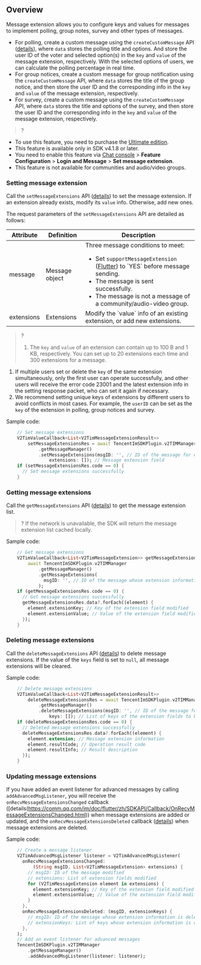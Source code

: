 
## Overview
Message extension allows you to configure keys and values for messages to implement polling, group notes, survey and other types of messages.
- For polling, create a custom message using the `createCustomMessage` API ([details](https://comm.qq.com/im/doc/flutter/zh/SDKAPI/Api/V2TIMMessageManager/createCustomMessage.html)), where `data` stores the polling title and options. And store the user ID of the voter and selected option(s) in the `key` and `value` of the message extension, respectively. With the selected options of users, we can calculate the polling percentage in real time.
- For group notices, create a custom message for group notification using the `createCustomMessage` API, where `data` stores the title of the group notice, and then store the user ID and the corresponding info in the `key` and `value` of the message extension, respectively.
- For survey, create a custom message using the `createCustomMessage` API, where `data` stores the title and options of the survey, and then store the user ID and the corresponding info in the `key` and `value` of the message extension, respectively.

> ?
- To use this feature, you need to purchase the [Ultimate edition](https://buy.cloud.tencent.com/avc?from=17220).
- This feature is available only in SDK v4.1.8 or later.
- You need to enable this feature via [Chat console](https://console.cloud.tencent.com/im) > **Feature Configuration** > **Login and Message** > **Set message extension**.
- This feature is not available for communities and audio/video groups.

### Setting message extension
Call the `setMessageExtensions` API ([details](https://comm.qq.com/im/doc/flutter/zh/SDKAPI/Api/V2TIMMessageManager/setMessageExtensions.html)) to set the message extension. If an extension already exists, modify its `value` info. Otherwise, add new ones.

The request parameters of the `setMessageExtensions` API are detailed as follows:
<table>
<thead>
<tr>
<th>Attribute</th>
<th>Definition</th>
<th>Description</th>
</tr>
</thead>
<tbody><tr>
<td>message</td>
<td>Message object</td>
<td>Three message conditions to meet:<ul style="margin-bottom: 0px;"><li>Set <code>supportMessageExtension</code> (<a href="https://comm.qq.com/im/doc/flutter/zh/SDKAPI/Api/V2TIMMessageManager/sendMessage.html">Flutter</a>) to `YES` before message sending.</li><li>The message is sent successfully.</li><li>The message is not a message of a community/audio-video group. </li></ul></td>
</tr>
<tr>
<td>extensions</td>
<td>Extensions</td>
<td>Modify the `value` info of an existing extension, or add new extensions.</td>
</tr>
</tbody></table>

> ?
> 1. The `key` and `value` of an extension can contain up to 100 B and 1 KB, respectively. You can set up to 20 extensions each time and 300 extensions for a message.
1. If multiple users set or delete the `key` of the same extension simultaneously, only the first user can operate successfully, and other users will receive the error code 23001 and the latest extension info in the setting response packet, who can set it again if necessary.
2. We recommend setting unique keys of extensions by different users to avoid conflicts in most cases. For example, the `userID` can be set as the `key` of the extension in polling, group notices and survey.

Sample code:

```dart
    // Set message extensions
    V2TimValueCallback<List<V2TimMessageExtensionResult>>
        setMessageExtensionsRes = await TencentImSDKPlugin.v2TIMManager
            .getMessageManager()
            .setMessageExtensions(msgID: '', // ID of the message for extension setting
                extensions: []); // Message extension field
    if (setMessageExtensionsRes.code == 0) {
      // Set message extensions successfully
    }
```

### Getting message extensions

Call the `getMessageExtensions` API ([details](https://comm.qq.com/im/doc/flutter/zh/SDKAPI/Api/V2TIMMessageManager/getMessageExtensions.html)) to get the message extension list.

> ? If the network is unavailable, the SDK will return the message extension list cached locally.

Sample code:

```dart
    // Get message extensions
    V2TimValueCallback<List<V2TimMessageExtension>> getMessageExtensionsRes =
        await TencentImSDKPlugin.v2TIMManager
            .getMessageManager()
            .getMessageExtensions(
              msgID: '', // ID of the message whose extension information is to be obtained
            );
    if (getMessageExtensionsRes.code == 0) {
      // Got message extensions successfully
      getMessageExtensionsRes.data?.forEach((element) {
        element.extensionKey; // Key of the extension field modified
        element.extensionValue; // Value of the extension field modified
      });
    }
```

### Deleting message extensions

Call the `deleteMessageExtensions` API ([details](https://comm.qq.com/im/doc/flutter/zh/SDKAPI/Api/V2TIMMessageManager/deleteMessageExtensions.html)) to delete message extensions. If the value of the `keys` field is set to `null`, all message extensions will be cleared.

Sample code:

```dart
    // Delete message extensions
    V2TimValueCallback<List<V2TimMessageExtensionResult>>
        deleteMessageExtensionsRes = await TencentImSDKPlugin.v2TIMManager
            .getMessageManager()
            .deleteMessageExtensions(msgID: '', // ID of the message for extension deletion
                keys: []); // List of keys of the extension fields to be deleted
    if (deleteMessageExtensionsRes.code == 0) {
      // Deleted message extensions successfully
      deleteMessageExtensionsRes.data?.forEach((element) {
        element.extension; // Message extension information
        element.resultCode; // Operation result code
        element.resultInfo; // Result description
      });
    }
```

### Updating message extensions

If you have added an event listener for advanced messages by calling `addAdvancedMsgListener`, you will receive the `onRecvMessageExtensionsChanged` callback ([details(https://comm.qq.com/im/doc/flutter/zh/SDKAPI/Callback/OnRecvMessageExtensionsChanged.html)) when message extensions are added or updated, and the `onRecvMessageExtensionsDeleted` callback ([details](https://comm.qq.com/im/doc/flutter/zh/SDKAPI/Callback/OnRecvMessageExtensionsDeleted.html)) when message extensions are deleted.

Sample code:

```dart
    // Create a message listener
    V2TimAdvancedMsgListener listener = V2TimAdvancedMsgListener(
      onRecvMessageExtensionsChanged:
          (String msgID, List<V2TimMessageExtension> extensions) {
        // msgID: ID of the message modified
        // extensions: List of extension fields modified
        for (V2TimMessageExtension element in extensions) {
          element.extensionKey; // Key of the extension field modified
          element.extensionValue; // Value of the extension field modified
        }
      },
      onRecvMessageExtensionsDeleted: (msgID, extensionKeys) {
        // msgID: ID of the message whose extension information is deleted
        // extensionKeys: List of keys whose extension information is deleted
      },
    );
    // Add an event listener for advanced messages
    TencentImSDKPlugin.v2TIMManager
        .getMessageManager()
        .addAdvancedMsgListener(listener: listener);
```
